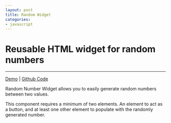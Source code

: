 ```yaml
---
layout: post
title: Random Widget
categories:
- javascript
---
```


# Reusable HTML widget for random numbers

---

[Demo](https://kirkins.github.io/Random-Number-Widget/) &#124; [Github Code](https://github.com/kirkins/Random-Number-Widget)

Random Number Widget allows you to easily generate random numbers between two values.

This component requires a minimum of two elements. An element to act as a button, and at least one other element to populate with the randomly generated number.
